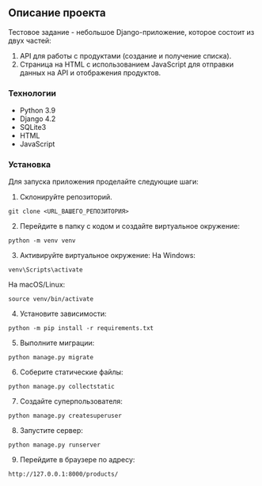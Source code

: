 ## Описание проекта

Тестовое задание - небольшое Django-приложение, которое состоит из двух частей:
1. API для работы с продуктами (создание и получение списка).
2. Страница на HTML с использованием JavaScript для отправки данных на API и отображения продуктов.

### Технологии

- Python 3.9
- Django 4.2
- SQLite3
- HTML
- JavaScript

### Установка

Для запуска приложения проделайте следующие шаги:

1. Склонируйте репозиторий.
```
git clone <URL_ВАШЕГО_РЕПОЗИТОРИЯ>
```
2. Перейдите в папку с кодом и создайте виртуальное окружение:
```
python -m venv venv
```
3. Активируйте виртуальное окружение:
На Windows:
```
venv\Scripts\activate
```
На macOS/Linux:
```
source venv/bin/activate
```
4. Установите зависимости:
```
python -m pip install -r requirements.txt
```
5. Выполните миграции:
```
python manage.py migrate
```
6. Соберите статические файлы:
```
python manage.py collectstatic
```
7. Создайте суперпользователя:
```
python manage.py createsuperuser
```
8. Запустите сервер:
```
python manage.py runserver
```
9. Перейдите в браузере по адресу:
```
http://127.0.0.1:8000/products/
```